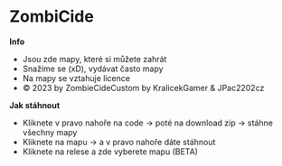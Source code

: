 # ZombiCide
**Info**
- Jsou zde mapy, které si můžete zahrát
- Snažíme se (xD), vydávat často mapy
- Na mapy se vztahuje licence
- © 2023 by ZombieCideCustom by KralicekGamer & JPac2202cz

**Jak stáhnout**
- Kliknete v pravo nahoře na code -> poté na download zip -> stáhne všechny mapy
- Kliknete na mapu -> a v pravo nahoře dáte stáhnout
- Kliknete na relese a zde vyberete mapu (BETA)
